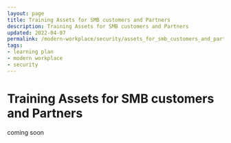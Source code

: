 ```yaml
---
layout: page
title: Training Assets for SMB customers and Partners
description: Training Assets for SMB customers and Partners
updated: 2022-04-07
permalink: /modern-workplace/security/assets_for_smb_customers_and_partners
tags:
- learning plan
- modern workplace
- security
---
```


# Training Assets for SMB customers and Partners

coming soon
